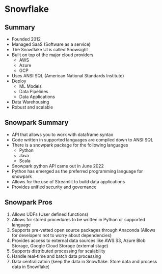 # Snowflake

## Summary

- Founded 2012
- Managed SaaS (Software as a service)
- The Snowflake UI is called Snowsight
- Built on top of the major cloud providers
  - AWS
  - Azure
  - GCP
- Uses ANSI SQL (American National Standards Institute)
- Deploy
  - ML Models
  - Data Pipelines
  - Data Applications
- Data Warehousing
- Robust and scalable

## Snowpark Summary

- API that allows you to work with dataframe syntax
- Code written in supported languages are compiled down to ANSI SQL
- There is a snowpark package for the following languages
  - Python
  - Java
  - Scala
- Snowpark python API came out in June 2022
- Python has emerged as the preferred programming language for snowpark
- Allows for the use of Streamlit to build data applications
- Provides unified security and governance

## Snowpark Pros

1. Allows UDFs (User defined functions)
2. Allows for stored procedures to be written in Python or supported language
3. Supports pre-vetted open source packages through Anaconda (Allows for developers not to worry about dependencies)
4. Provides access to external data sources like AWS S3, Azure Blob Storage, Google Cloud Storage (external stage)
5. Supports distributed processing for scalability
6. Handle real-time and batch data processing
7. Data centralization (keep the data in Snowflake. Store data and process data in Snowflake)